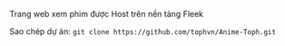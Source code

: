 Trang web xem phim được Host trên nền tảng Fleek

Sao chép dự án: `git clone https://github.com/tophvn/Anime-Toph.git`
